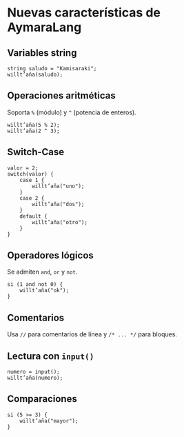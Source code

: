 # Nuevas características de AymaraLang

## Variables string
```aymara
string saludo = "Kamisaraki";
willt’aña(saludo);
```

## Operaciones aritméticas
Soporta `%` (módulo) y `^` (potencia de enteros).
```aymara
willt’aña(5 % 2);
willt’aña(2 ^ 3);
```

## Switch-Case
```aymara
valor = 2;
switch(valor) {
    case 1 {
        willt’aña("uno");
    }
    case 2 {
        willt’aña("dos");
    }
    default {
        willt’aña("otro");
    }
}
```

## Operadores lógicos
Se admiten `and`, `or` y `not`.
```aymara
si (1 and not 0) {
    willt’aña("ok");
}
```

## Comentarios
Usa `//` para comentarios de línea y `/* ... */` para bloques.

## Lectura con `input()`
```aymara
numero = input();
willt’aña(numero);
```

## Comparaciones
```aymara
si (5 >= 3) {
    willt’aña("mayor");
}
```
